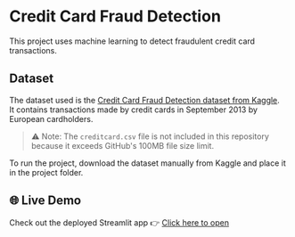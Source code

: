 # Credit Card Fraud Detection

This project uses machine learning to detect fraudulent credit card transactions.

## Dataset

The dataset used is the [Credit Card Fraud Detection dataset from Kaggle](https://www.kaggle.com/datasets/mlg-ulb/creditcardfraud).  
It contains transactions made by credit cards in September 2013 by European cardholders.

> ⚠️ Note: The `creditcard.csv` file is not included in this repository because it exceeds GitHub's 100MB file size limit.

To run the project, download the dataset manually from Kaggle and place it in the project folder.

## 🌐 Live Demo

Check out the deployed Streamlit app 👉 [Click here to open](https://creditcardfrauddetection-gnvktwql6rz376jgwx8u4y.streamlit.app/)

